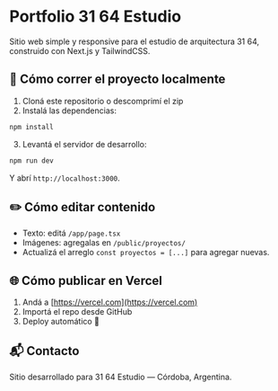 
# Portfolio 31 64 Estudio

Sitio web simple y responsive para el estudio de arquitectura 31 64, construido con Next.js y TailwindCSS.

## 🚀 Cómo correr el proyecto localmente

1. Cloná este repositorio o descomprimí el zip
2. Instalá las dependencias:

```bash
npm install
```

3. Levantá el servidor de desarrollo:

```bash
npm run dev
```

Y abrí `http://localhost:3000`.

## ✏️ Cómo editar contenido

- Texto: editá `/app/page.tsx`
- Imágenes: agregalas en `/public/proyectos/`
- Actualizá el arreglo `const proyectos = [...]` para agregar nuevas.

## 🌐 Cómo publicar en Vercel

1. Andá a [https://vercel.com](https://vercel.com)
2. Importá el repo desde GitHub
3. Deploy automático 🚀

## 📬 Contacto

Sitio desarrollado para 31 64 Estudio — Córdoba, Argentina.
